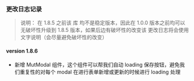### 更改日志记录
> 说明： 在 1.8.5 之前该 库 均不是稳定版本，因此在 1.0.0 版本之前均可以无破坏性升级到 1.8.5 版本，如果后边有破坏性的改变该 更改日志将会使用文字说明（会尽量避免破坏性的改变）

#### version 1.8.6
- 新增 MutModal 组件，这个组件可以帮我们自动 loading 保存按钮，避免我们重复性的对每个 modal 在进行表单新增或更新的时候进行 loading 处理